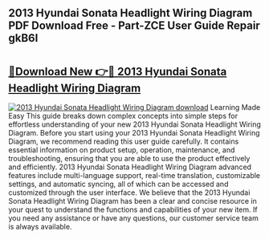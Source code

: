 ## 2013 Hyundai Sonata Headlight Wiring Diagram PDF Download Free - Part-ZCE User Guide Repair gkB6I

# <h2><a href="http://dfsvrp8.blite.top/?on=2013+Hyundai+Sonata+Headlight+Wiring+Diagram">🔗Download New 👉🔴 2013 Hyundai Sonata Headlight Wiring Diagram</a></h2>

[![2013 Hyundai Sonata Headlight Wiring Diagram download](https://i.imgur.com/lujVjoI.png)](http://dfsvrp8.blite.top/?on=2013+Hyundai+Sonata+Headlight+Wiring+Diagram)
Learning Made Easy This guide breaks down complex concepts into simple steps for effortless understanding of your new 2013 Hyundai Sonata Headlight Wiring Diagram. Before you start using your 2013 Hyundai Sonata Headlight Wiring Diagram, we recommend reading this user guide carefully. It contains essential information on product setup, operation, maintenance, and troubleshooting, ensuring that you are able to use the product effectively and efficiently. 2013 Hyundai Sonata Headlight Wiring Diagram advanced features include multi-language support, real-time translation, customizable settings, and automatic syncing, all of which can be accessed and customized through the user interface. We believe that the 2013 Hyundai Sonata Headlight Wiring Diagram has been a clear and concise resource in your quest to understand the functions and capabilities of your new item. If you need any assistance or have any questions, our customer service team is always available.
